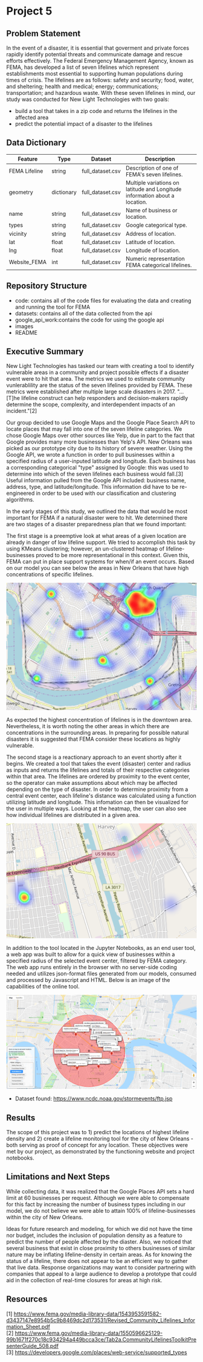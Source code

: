 # Project 5
## Problem Statement
In the event of a disaster, it is essential that goverment and private forces rapidly identify potential threats and communicate damage and rescue efforts effectively. The Federal Emergency Management Agency, known as FEMA, has developed a list of seven lifelines which represent establishments most essential to supporting human populations during times of crisis. The lifelines are as follows: safety and security; food, water, and sheltering; health and medical; energy; communications; transportation; and hazardous waste. With these seven lifelines in mind, our study was conducted for New Light Technologies with two goals:

  - build a tool that takes in a zip code and returns the lifelines in the affected area
  - predict the potential impact of a disaster to the lifelines

## Data Dictionary
|Feature|Type|Dataset|Description|
|-------|----|-------|-----------|
|FEMA Lifeline|string|full_dataset.csv|Description of one of FEMA's seven lifelines.|
|geometry|dictionary|full_dataset.csv|Multiple variations on latitude and Longitude information about a location.|
|name|string|full_dataset.csv|Name of business or location.|
|types|string|full_dataset.csv|Google categorical type.|
|vicinity|string|full_dataset.csv|Address of location.|
|lat|float|full_dataset.csv|Latitude of location.|
|lng|float|full_dataset.csv|Longitude of location.|
|Website_FEMA|int|full_dataset.csv|Numeric representation FEMA categorical lifelines.|

## Repository Structure
- code: contains all of the code files for evaluating the data and creating and running the tool for FEMA
- datasets: contains all of the data collected from the api 
- google_api_work:contains the code for using the google api
- images
- README

## Executive Summary  

New Light Technologies has tasked our team with creating a tool to identify vulnerable areas in a community and project possible effects if a disaster event were to hit that area. The metrics we used to estimate community vunlerablility are the status of the seven lifelines provided by FEMA. These metrics were established after multiple large scale disasters in 2017. "...[T]he lifeline construct can help responders and decision-makers rapidly determine the scope, complexity, and interdependent impacts of an incident."[2]   

Our group decided to use Google Maps and the Google Place Search API to locate places that may fall into one of the seven lifeline categories. We chose Google Maps over other sources like Yelp, due in part to the fact that Google provides many more businesses than Yelp's API. New Orleans was picked as our prototype city due to its history of severe weather. Using the Google API, we wrote a function in order to pull businesses within a specified radius of a user-inputed latitude and longitude. Each business has a corresponding categorical "type" assigned by Google: this was used to determine into which of the seven lifelines each business would fall.[3] Useful information pulled from the Google API included: business name, address, type, and latitude/longitude. This information did have to be re-engineered in order to be used with our classification and clustering algorithms.

In the early stages of this study, we outlined the data that would be most important for FEMA if a natural disaster were to hit. We determined there are two stages of a disaster preparedness plan that we found important:

The first stage is a preemptive look at what areas of a given location are already in danger of low lifeline support. We tried to accomplish this task by using KMeans clustering; however, an un-clustered heatmap of lifeline-businesses proved to be more representational in this context. Given this, FEMA can put in place support systems for when/if an event occurs. Based on our model you can see below the areas in New Orleans that have high concentrations of specific lifelines.

![](./images/all_life_lines.png)

As expected the highest concentration of lifelines is in the downtown area. Nevertheless, it is worth noting the other areas in which there are concentrations in the surrounding areas. In preparing for possible natural disasters it is suggested that FEMA consider these locations as highly vulnerable.

The second stage is a reactionary approach to an event shortly after it begins. We created a tool that takes the event (disaster) center and radius as inputs and returns the lifelines and totals of their respective categories within that area. The lifelines are ordered by proximity to the event center, so the operator can make assumptions about which may be affected depending on the type of disaster. In order to determine proximity from a central event center, each lifeline's distance was calculated using a function utilizing latitude and longitude. This infomation can then be visualized for the user in multiple ways. Looking at the heatmap, the user can also see how individual lifelines are distributed in a given area.


![](./images/cluster.png)


In addition to the tool located in the Jupyter Notebooks, as an end user tool, a web app was built to allow for a quick view of businesses within a specified radius of the selected event center, filtered by FEMA category. The web app runs entirely in the browser with no server-side coding needed and utilizes json-format files generated from our models, consumed and processed by Javascript and HTML. Below is an image of the capabilities of the online tool.  


![](./images/P5_ss3.png)

- Dataset found: https://www.ncdc.noaa.gov/stormevents/ftp.jsp

## Results

The scope of this project was to 1) predict the locations of highest lifeline density and 2) create a lifeline monitoring tool for the city of New Orleans - both serving as proof of concept for any location. These objectives were met by our project, as demonstrated by the functioning website and project notebooks.

## Limitations and Next Steps

While collecting data, it was realized that the Google Places API sets a hard limit at 60 businesses per request. Although we were able to compensate for this fact by increasing the number of business types including in our model, we do not believe we were able to attain 100% of lifeline-businesses within the city of New Orleans.

Ideas for future research and modeling, for which we did not have the time nor budget, includes the inclusion of population density as a feature to predict the number of people affected by the diaster. Also, we noticed that several business that exist in close proximity to others businesses of similar nature may be inflating lifeline-density in certain areas. As for knowing the status of a lifeline, there does not appear to be an efficient way to gather that live data. Response organizations may want to consider partnering with companies that appeal to a large audience to develop a prototype that could aid in the collection of real-time closures for areas at high risk.

## Resources
[1] https://www.fema.gov/media-library-data/1543953591582-d3437147e8954b5c9b8469dc2d173531/Revised_Community_Lifelines_Information_Sheet.pdf  
[2] https://www.fema.gov/media-library-data/1550596625129-99b1671f270c18c934294a449bcca3ce/Tab2a.CommunityLifelinesToolkitPresenterGuide_508.pdf  
[3] https://developers.google.com/places/web-service/supported_types  

